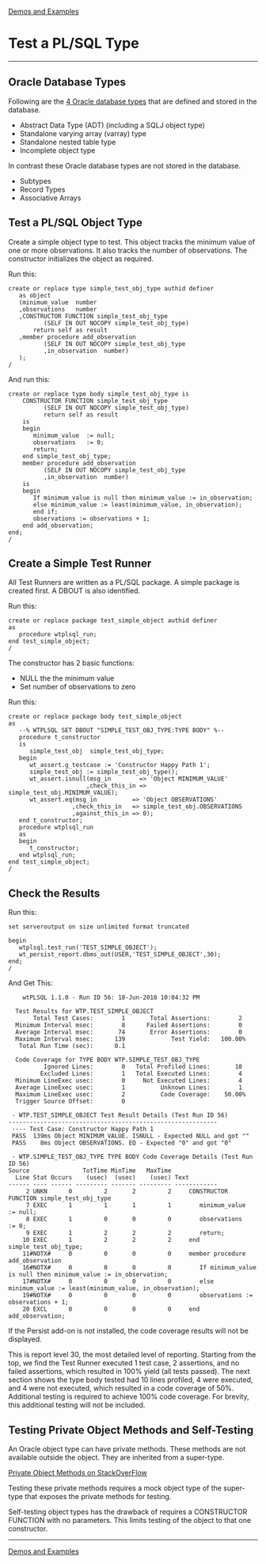 [Demos and Examples](README.md)

# Test a PL/SQL Type

---

## Oracle Database Types

Following are the [4 Oracle database types](https://docs.oracle.com/cd/E11882_01/appdev.112/e25519/create_type.htm) that are defined and stored in the database.
* Abstract Data Type (ADT) (including a SQLJ object type)
* Standalone varying array (varray) type
* Standalone nested table type
* Incomplete object type

In contrast these Oracle database types are not stored in the database.
* Subtypes
* Record Types
* Associative Arrays

## Test a PL/SQL Object Type

Create a simple object type to test.  This object tracks the minimum value of one or more observations.  It also tracks the number of observations.  The constructor initializes the object as required.

Run this:

```
create or replace type simple_test_obj_type authid definer
   as object
   (minimum_value  number
   ,observations   number
   ,CONSTRUCTOR FUNCTION simple_test_obj_type
          (SELF IN OUT NOCOPY simple_test_obj_type)
       return self as result
   ,member procedure add_observation
          (SELF IN OUT NOCOPY simple_test_obj_type
          ,in_observation  number)
   );
/
```

And run this:

```
create or replace type body simple_test_obj_type is
    CONSTRUCTOR FUNCTION simple_test_obj_type
          (SELF IN OUT NOCOPY simple_test_obj_type)
          return self as result
    is
    begin
       minimum_value  := null;
       observations   := 0;
       return;
    end simple_test_obj_type;
    member procedure add_observation
          (SELF IN OUT NOCOPY simple_test_obj_type
          ,in_observation  number)
    is
    begin
       If minimum_value is null then minimum_value := in_observation;
       else minimum_value := least(minimum_value, in_observation);
       end if;
       observations := observations + 1;
    end add_observation;
end;
/
```

## Create a Simple Test Runner

All Test Runners are written as a PL/SQL package. A simple package is created first.  A DBOUT is also identified.

Run this:

```
create or replace package test_simple_object authid definer
as
   procedure wtplsql_run;
end test_simple_object;
/
```

The constructor has 2 basic functions:
* NULL the the minimum value
* Set number of observations to zero

Run this:

```
create or replace package body test_simple_object
as
   --% WTPLSQL SET DBOUT "SIMPLE_TEST_OBJ_TYPE:TYPE BODY" %--
   procedure t_constructor
   is
      simple_test_obj  simple_test_obj_type;
   begin
      wt_assert.g_testcase := 'Constructor Happy Path 1';
      simple_test_obj := simple_test_obj_type();
      wt_assert.isnull(msg_in        => 'Object MINIMUM_VALUE'
                      ,check_this_in => simple_test_obj.MINIMUM_VALUE);
      wt_assert.eq(msg_in          => 'Object OBSERVATIONS'
                  ,check_this_in   => simple_test_obj.OBSERVATIONS
                  ,against_this_in => 0);
   end t_constructor;
   procedure wtplsql_run
   as
   begin
      t_constructor;
   end wtplsql_run;
end test_simple_object;
/
```

## Check the Results

Run this:

```
set serveroutput on size unlimited format truncated

begin
   wtplsql.test_run('TEST_SIMPLE_OBJECT');
   wt_persist_report.dbms_out(USER,'TEST_SIMPLE_OBJECT',30);
end;
/
```

And Get This:

```
    wtPLSQL 1.1.0 - Run ID 56: 18-Jun-2018 10:04:32 PM

  Test Results for WTP.TEST_SIMPLE_OBJECT
       Total Test Cases:        1       Total Assertions:        2
  Minimum Interval msec:        8      Failed Assertions:        0
  Average Interval msec:       74       Error Assertions:        0
  Maximum Interval msec:      139             Test Yield:   100.00%
   Total Run Time (sec):      0.1

  Code Coverage for TYPE BODY WTP.SIMPLE_TEST_OBJ_TYPE
          Ignored Lines:        0   Total Profiled Lines:       10
         Excluded Lines:        1   Total Executed Lines:        4
  Minimum LineExec usec:        0     Not Executed Lines:        4
  Average LineExec usec:        1          Unknown Lines:        1
  Maximum LineExec usec:        2          Code Coverage:    50.00%
  Trigger Source Offset:        0

 - WTP.TEST_SIMPLE_OBJECT Test Result Details (Test Run ID 56)
-----------------------------------------------------------
 ---- Test Case: Constructor Happy Path 1
 PASS  139ms Object MINIMUM_VALUE. ISNULL - Expected NULL and got ""
 PASS    8ms Object OBSERVATIONS. EQ - Expected "0" and got "0"

 - WTP.SIMPLE_TEST_OBJ_TYPE TYPE BODY Code Coverage Details (Test Run ID 56)
Source               TotTime MinTime   MaxTime     
  Line Stat Occurs    (usec)  (usec)    (usec) Text
------ ---- ------ --------- ------- --------- ------------
     2 UNKN      0         2       2         2     CONSTRUCTOR FUNCTION simple_test_obj_type
     7 EXEC      1         1       1         1        minimum_value  := null;
     8 EXEC      1         0       0         0        observations   := 0;
     9 EXEC      1         2       2         2        return;
    10 EXEC      1         2       2         2     end simple_test_obj_type;
    11#NOTX#     0         0       0         0     member procedure add_observation
    16#NOTX#     0         0       0         0        If minimum_value is null then minimum_value := in_observation;
    17#NOTX#     0         0       0         0        else minimum_value := least(minimum_value, in_observation);
    19#NOTX#     0         0       0         0        observations := observations + 1;
    20 EXCL      0         0       0         0     end add_observation;
```

If the Persist add-on is not installed, the code coverage results will not be displayed.

This is report level 30, the most detailed level of reporting.  Starting from the top, we find the Test Runner executed 1 test case, 2 assertions, and no failed assertions, which resulted in 100% yield (all tests passed).  The next section shows the type body tested had 10 lines profiled, 4 were executed, and 4 were not executed, which resulted in a code coverage of 50%.  Additional testing is required to achieve 100% code coverage.  For brevity, this additional testing will not be included.


## Testing Private Object Methods and Self-Testing

An Oracle object type can have private methods.  These methods are not available outside the object.  They are inherited from a super-type.

[Private Object Methods on StackOverFlow](https://stackoverflow.com/questions/1580205/pl-sql-private-object-method)

Testing these private methods requires a mock object type of the super-type that exposes the private methods for testing.

Self-testing object types has the drawback of requires a CONSTRUCTOR FUNCTION with no parameters.  This limits testing of the object to that one constructor.

---
[Demos and Examples](README.md)
